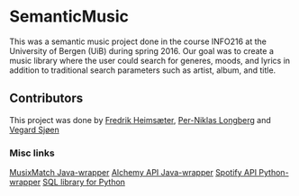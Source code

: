 # SemanticMusic

This was a semantic music project done in the course INFO216 at the University of Bergen (UiB) during spring 2016.
Our goal was to create a music library where the user could search for generes, moods, and lyrics in addition to traditional search parameters such as artist, album, and title.

## Contributors
This project was done by [Fredrik Heimsæter](https://github.com/Freheims), [Per-Niklas Longberg](https://github.com/perniklas) and [Vegard Sjøen](https://github.com/vsjoen)

### Misc links
[MusixMatch Java-wrapper](https://github.com/sachin-handiekar/jMusixMatch)
[Alchemy API Java-wrapper](https://github.com/kennycason/alchemyapi_java/tree/8-mavenize-and-refactoring)
[Spotify API Python-wrapper](https://github.com/plamere/spotipy)
[SQL library for Python](https://github.com/PyMySQL/PyMySQL)

